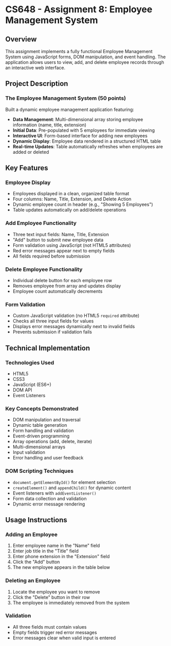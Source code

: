 # CS648 - Assignment 8: Employee Management System

## Overview

This assignment implements a fully functional Employee Management System using JavaScript forms, DOM manipulation, and event handling. The application allows users to view, add, and delete employee records through an interactive web interface.

## Project Description

### The Employee Management System (50 points)

Built a dynamic employee management application featuring:

- **Data Management**: Multi-dimensional array storing employee information (name, title, extension)
- **Initial Data**: Pre-populated with 5 employees for immediate viewing
- **Interactive UI**: Form-based interface for adding new employees
- **Dynamic Display**: Employee data rendered in a structured HTML table
- **Real-time Updates**: Table automatically refreshes when employees are added or deleted

## Key Features

### Employee Display

- Employees displayed in a clean, organized table format
- Four columns: Name, Title, Extension, and Delete Action
- Dynamic employee count in header (e.g., "Showing 5 Employees")
- Table updates automatically on add/delete operations

### Add Employee Functionality

- Three text input fields: Name, Title, Extension
- "Add" button to submit new employee data
- Form validation using JavaScript (not HTML5 attributes)
- Red error messages appear next to empty fields
- All fields required before submission

### Delete Employee Functionality

- Individual delete button for each employee row
- Removes employee from array and updates display
- Employee count automatically decrements

### Form Validation

- Custom JavaScript validation (no HTML5 `required` attribute)
- Checks all three input fields for values
- Displays error messages dynamically next to invalid fields
- Prevents submission if validation fails

## Technical Implementation

### Technologies Used

- HTML5
- CSS3
- JavaScript (ES6+)
- DOM API
- Event Listeners

### Key Concepts Demonstrated

- DOM manipulation and traversal
- Dynamic table generation
- Form handling and validation
- Event-driven programming
- Array operations (add, delete, iterate)
- Multi-dimensional arrays
- Input validation
- Error handling and user feedback

### DOM Scripting Techniques

- `document.getElementById()` for element selection
- `createElement()` and `appendChild()` for dynamic content
- Event listeners with `addEventListener()`
- Form data collection and validation
- Dynamic error message rendering

## Usage Instructions

### Adding an Employee

1. Enter employee name in the "Name" field
2. Enter job title in the "Title" field
3. Enter phone extension in the "Extension" field
4. Click the "Add" button
5. The new employee appears in the table below

### Deleting an Employee

1. Locate the employee you want to remove
2. Click the "Delete" button in their row
3. The employee is immediately removed from the system

### Validation

- All three fields must contain values
- Empty fields trigger red error messages
- Error messages clear when valid input is entered
